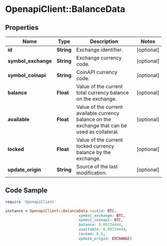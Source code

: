 # OpenapiClient::BalanceData

## Properties

Name | Type | Description | Notes
------------ | ------------- | ------------- | -------------
**id** | **String** | Exchange identifier. | [optional] 
**symbol_exchange** | **String** | Exchange currency code. | [optional] 
**symbol_coinapi** | **String** | CoinAPI currency code. | [optional] 
**balance** | **Float** | Value of the current total currency balance on the exchange. | [optional] 
**available** | **Float** | Value of the current available currency balance on the exchange that can be used as collateral. | [optional] 
**locked** | **Float** | Value of the current locked currency balance by the exchange. | [optional] 
**update_origin** | **String** | Source of the last modification.  | [optional] 

## Code Sample

```ruby
require 'OpenapiClient'

instance = OpenapiClient::BalanceData.new(id: BTC,
                                 symbol_exchange: BTC,
                                 symbol_coinapi: BTC,
                                 balance: 0.00134444,
                                 available: 0.00134444,
                                 locked: 0.0,
                                 update_origin: EXCHANGE)
```


